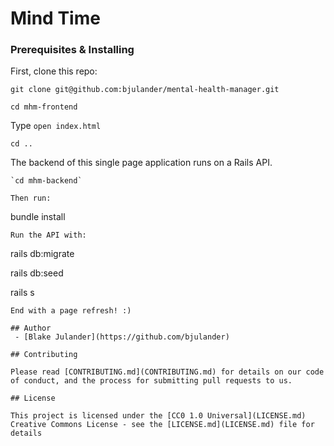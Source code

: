 # Mind Time

### Prerequisites & Installing

First, clone this repo:

```
git clone git@github.com:bjulander/mental-health-manager.git

```
`cd mhm-frontend`

Type `open index.html`

`cd ..`

The backend of this single page application runs on a Rails API.
```
`cd mhm-backend`

Then run:
```
bundle install
```
Run the API with:
```
rails db:migrate

rails db:seed

rails s
```
End with a page refresh! :)

## Author
 - [Blake Julander](https://github.com/bjulander)

## Contributing

Please read [CONTRIBUTING.md](CONTRIBUTING.md) for details on our code
of conduct, and the process for submitting pull requests to us.

## License

This project is licensed under the [CC0 1.0 Universal](LICENSE.md)
Creative Commons License - see the [LICENSE.md](LICENSE.md) file for details